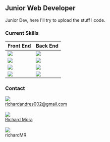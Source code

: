 ## Junior Web Developer
Junior Dev, here I'll try to upload the stuff I code.
### Current Skills

| Front End  | Back End |
| ------------- | ------------- |
| <img src="https://img.shields.io/badge/HTML5-E34F26?style=for-the-badge&logo=html5&logoColor=white"/>   | <img src="https://img.shields.io/badge/Java-ED8B00?style=for-the-badge&logo=java&logoColor=white"/>  |
| <img src="https://img.shields.io/badge/CSS3-1572B6?style=for-the-badge&logo=css3&logoColor=white"/>  | <img src="https://img.shields.io/badge/Spring-6DB33F?style=for-the-badge&logo=spring&logoColor=white"/>  |
| <img src="https://img.shields.io/badge/JavaScript-323330?style=for-the-badge&logo=javascript&logoColor=F7DF1E"/> | <img src="https://img.shields.io/badge/Spring_Boot-F2F4F9?style=for-the-badge&logo=spring-boot"/>  |
| <img src="https://img.shields.io/badge/React-20232A?style=for-the-badge&logo=react&logoColor=61DAFB"/>  | <img src="https://img.shields.io/badge/MySQL-005C84?style=for-the-badge&logo=mysql&logoColor=white"/>  |


### Contact
<img src="https://img.shields.io/badge/Gmail-D14836?style=for-the-badge&logo=gmail&logoColor=white"/> <br> richardandres002@gmail.com 
<br>
<br>
<img src="https://img.shields.io/badge/LinkedIn-0077B5?style=for-the-badge&logo=linkedin&logoColor=white"/> <br> 
<a href="https://www.linkedin.com/in/richard-mora/" target="_blank"> Richard Mora
</a> 
<br>
<br>
<img src="https://img.shields.io/badge/Discord-5865F2?style=for-the-badge&logo=discord&logoColor=white"/> <br> richardMR

